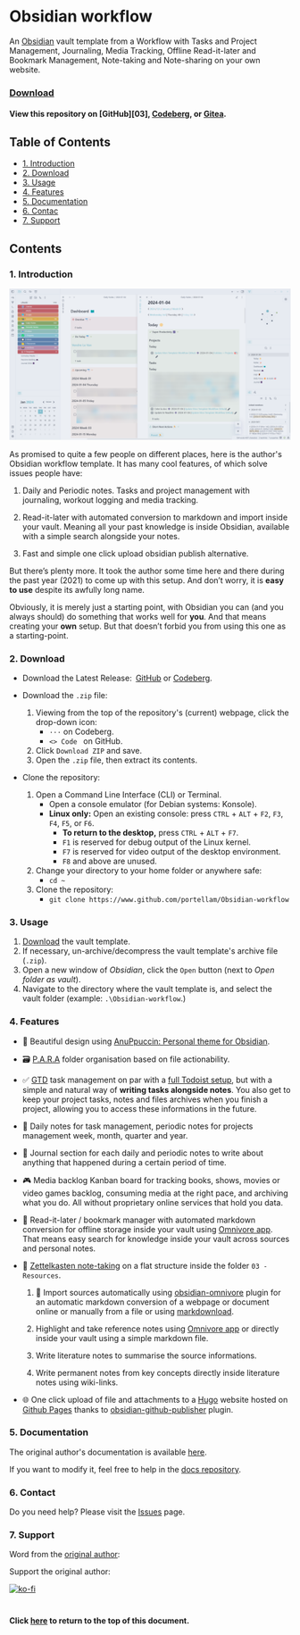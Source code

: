 # Obsidian workflow
An <a href="https://obsidian.md/">Obsidian</a> vault template from a Workflow with
Tasks and Project Management, Journaling, Media Tracking, Offline Read-it-later
and Bookmark Management, Note-taking and Note-sharing on your own website.

### [Download](#2-download)
#### View this repository on [GitHub][03], [Codeberg][01], or [Gitea][02].
[01]: https://codeberg.org/portellam/Obsidian-workflow
[02]: https://gitea.com/portellam/Obsidian-workflow
##

## Table of Contents
- [1. Introduction](#1-introduction)
- [2. Download](#2-download)
- [3. Usage](#3-usage)
- [4. Features](#4-features)
- [5. Documentation](#5-documentation)
- [6. Contac](#6-contact)
- [7. Support](#7-support)

## Contents
### 1. Introduction
![image](media/example.png)

As promised to quite a few people on different places, here is the author's
Obsidian workflow template. It has many cool features, of which solve issues
people have:

1. Daily and Periodic notes. Tasks and project management with journaling,
workout logging and media tracking.

2. Read-it-later with automated conversion to markdown and import inside your
vault. Meaning all your past knowledge is inside Obsidian, available with a
simple search alongside your notes.

3. Fast and simple one click upload obsidian publish alternative.

But there’s plenty more. It took the author some time here and there during the
past year (2021) to come up with this setup. And don’t worry, it is
**easy to use** despite its awfully long name.

Obviously, it is merely just a starting point, with Obsidian you can (and you
always should) do something that works well for **you**. And that means creating
your **own** setup. But that doesn’t forbid you from using this one as a
starting-point.

### 2. Download
- Download the Latest Release:&ensp;[GitHub][12] or [Codeberg][11].

- Download the `.zip` file:
    1. Viewing from the top of the repository's (current) webpage, click the
        drop-down icon:
        - `···` on Codeberg.
        - `<> Code ` on GitHub.
    2. Click `Download ZIP` and save.
    3. Open the `.zip` file, then extract its contents.

- Clone the repository:
    1. Open a Command Line Interface (CLI) or Terminal.
        - Open a console emulator (for Debian systems: Konsole).
        - **Linux only:** Open an existing console: press `CTRL` + `ALT` + `F2`,
        `F3`, `F4`, `F5`, or `F6`.
            - **To return to the desktop,** press `CTRL` + `ALT` + `F7`.
            - `F1` is reserved for debug output of the Linux kernel.
            - `F7` is reserved for video output of the desktop environment.
            - `F8` and above are unused.
    2. Change your directory to your home folder or anywhere safe:
        - `cd ~`
    3. Clone the repository:
        - `git clone https://www.github.com/portellam/Obsidian-workflow`

[11]: https://codeberg.org/portellam/Obsidian-workflow/releases/latest
[12]: https://gitea.com/portellam/Obsidian-workflow/releases/latest

### 3. Usage
1. [Download](#2-download) the vault template.
2. If necessary, un-archive/decompress the vault template's archive file (`.zip`).
3. Open a new window of *Obsidian*, click the `Open` button (next to
*Open folder as vault*).
4. Navigate to the directory where the vault template is, and select the vault
folder (example: `.\Obsidian-workflow`.)

### 4. Features
- 🎨 Beautiful design using
[AnuPpuccin: Personal theme for Obsidian][401].

- 🗃️ [P.A.R.A][402] folder organisation based on file actionability.

- ✅ [GTD][403] task management on par with a [full Todoist setup][404], but with
a simple and natural way of **writing tasks alongside notes**. You also get to
keep your project tasks, notes and files archives when you finish a project,
allowing you to access these informations in the future.

- 📅 Daily notes for task management, periodic notes for projects management
week, month, quarter and year.

- 📓 Journal section for each daily and periodic notes to write about anything
that happened during a certain period of time.

- 🎮 Media backlog Kanban board for tracking books, shows, movies or video games
backlog, consuming media at the right pace, and archiving what you do. All
without proprietary online services that hold you data.

- 🔗 Read-it-later / bookmark manager with automated markdown conversion for
offline storage inside your vault using [Omnivore app][405]. That means easy
search for knowledge inside your vault across sources and personal notes.

- 📝 [Zettelkasten note-taking][406] on a flat structure inside the folder
`03 - Resources`.

    1. 📎 Import sources automatically using [obsidian-omnivore][407] plugin for an
	automatic markdown conversion of a webpage or document online or manually from a
	file or using [markdownload][408].

    2. Highlight and take reference notes using	[Omnivore app][409] or directly
	inside your vault using a simple markdown file.
	
    3. Write literature notes to summarise the source informations.
	
    4. Write permanent notes from key concepts directly inside literature notes
	using wiki-links.
	
- 🌐 One click upload of file and attachments to a [Hugo][410] website hosted on
[Github Pages][411] thanks to [obsidian-github-publisher][412] plugin.

[401]: https://github.com/AnubisNekhet/anuppuccin
[402]: https://fortelabs.com/blog/para/
[403]: https://gettingthingsdone.com/
[404]: https://todoist.com/fr/productivity-methods/getting-things-done
[405]: https://omnivore.app/
[406]: https://everlaab.com/methode-zettelkasten-comment-prendre-des-notes-utiles/
[407]: https://github.com/omnivore-app/obsidian-omnivore
[408]: https://github.com/deathau/markdownload
[409]: https://omnivore.app/
[410]: https://gohugo.io/
[411]: https://pages.github.com/
[412]: https://github.com/ObsidianPublisher/obsidian-github-publisher

### 5. Documentation
The original author's documentation is available [here][51].

If you want to modify it, feel free to help in the [docs repository][52].

[51]: https://mathisgauthey.github.io/obsidian-workflow-template-docs/
[52]: https://github.com/portellam/Obsidian-workflow-docs

### 6. Contact
Do you need help? Please visit the [Issues][21] page.

[21]: https://github.com/portellam/template/issues

### 7. Support
Word from the [original author][71]:

Support the original author:

[![ko-fi][72]][73]

[71]: https://github.com/mathisgauthey/obsidian-workflow-template
[72]: https://ko-fi.com/img/githubbutton_sm.svg
[73]: https://ko-fi.com/Q5Q5DC7L4
#

#### Click [here](#template) to return to the top of this document.